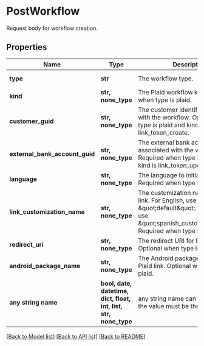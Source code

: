 # PostWorkflow

Request body for workflow creation.

## Properties
Name | Type | Description | Notes
------------ | ------------- | ------------- | -------------
**type** | **str** | The workflow type. | defaults to "plaid"
**kind** | **str, none_type** | The Plaid workflow kind. Required when type is plaid. | [optional] 
**customer_guid** | **str, none_type** | The customer identifier associated with the workflow. Optional when type is plaid and kind is link_token_create. | [optional] 
**external_bank_account_guid** | **str, none_type** | The external bank account identifier associated with the workflow. Required when type is plaid and kind is link_token_update. | [optional] 
**language** | **str, none_type** | The language to initialize Plaid link. Required when type is plaid. | [optional] 
**link_customization_name** | **str, none_type** | The customization name for Plaid link. For English, use \&quot;default\&quot;. For Spanish, use \&quot;spanish_customization\&quot;. Required when type is plaid. | [optional] 
**redirect_uri** | **str, none_type** | The redirect URI for Plaid link. Optional when type is plaid. | [optional] 
**android_package_name** | **str, none_type** | The Android package name for Plaid link. Optional when type is plaid. | [optional] 
**any string name** | **bool, date, datetime, dict, float, int, list, str, none_type** | any string name can be used but the value must be the correct type | [optional]

[[Back to Model list]](../README.md#documentation-for-models) [[Back to API list]](../README.md#documentation-for-api-endpoints) [[Back to README]](../README.md)


